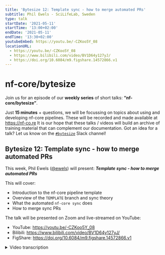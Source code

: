 ```yaml
---
title: 'Bytesize 12: Template sync - how to merge automated PRs'
subtitle: Phil Ewels - SciLifeLab, Sweden
type: talk
startDate: '2021-05-11'
startTime: '13:00+02:00'
endDate: '2021-05-11'
endTime: '13:30+02:00'
youtubeEmbed: https://youtu.be/-CZKoo5Y_08
locationURL:
  - https://youtu.be/-CZKoo5Y_08
  - https://www.bilibili.com/video/BV1D64y127yJ/
  - https://doi.org/10.6084/m9.figshare.14572866.v1
---
```


# nf-core/bytesize

Join us for an episode of our **weekly series** of short talks: **“nf-core/bytesize”**.

Just **15 minutes** + questions, we will be focussing on topics about using and developing nf-core pipelines.
These will be recorded and made available at <https://nf-co.re>
It is our hope that these talks / videos will build an archive of training material that can complement our documentation.
Got an idea for a talk? Let us know on the [`#bytesize`](https://nfcore.slack.com/channels/bytesize) Slack channel!

## Bytesize 12: Template sync - how to merge automated PRs

This week, Phil Ewels ([@ewels](http://github.com/ewels/)) will present: _**Template sync - how to merge automated PRs**_

This will cover:

- Introduction to the nf-core pipeline template
- Overview of the `TEMPLATE` branch and sync theory
- What the automated `nf-core sync` does
- How to merge sync PRs

The talk will be presented on Zoom and live-streamed on YouTube:

- YouTube: <https://youtu.be/-CZKoo5Y_08>
- Bilibili: <https://www.bilibili.com/video/BV1D64y127yJ/>
- FigShare: <https://doi.org/10.6084/m9.figshare.14572866.v1>

<details markdown="1"><summary>Video transcription</summary>
:::note
The content has been edited to make it reader-friendly
:::

[0:46](https://youtu.be/-CZKoo5Y_08?list=PL3xpfTVZLcNiSvvPWORbO32S1WDJqKp1e&t=46) Hi everyone, I’ll be going over how template synchronization works. This talk is targeted at pipeline developers within the nf-core ecosystem and for those who are interested in building their own pipeline based on the nf-core toolsets.

[1:03](https://youtu.be/-CZKoo5Y_08?list=PL3xpfTVZLcNiSvvPWORbO32S1WDJqKp1e&t=63) First, a refresher here. All of this is based very heavily on Git and GitHub, so let’s very quickly go over some of what we’ve covered before [Bytesize#4](https://nf-co.re/events/2021/bytesize-4-github-contribution-basics). Git is a version control code system that has a bit of jargon that you need to know. You do `commit`, which are little packages of work, so you do some edits and then bundle them together and then say `commit` and that’s like checkpoints in the timeline of your code. They go in a kind of straight line, and then you can make branches, where you can work on different things at the same time.

[1:44](https://youtu.be/-CZKoo5Y_08?list=PL3xpfTVZLcNiSvvPWORbO32S1WDJqKp1e&t=104) You can carry on working in that branch.

[1:47](https://youtu.be/-CZKoo5Y_08?list=PL3xpfTVZLcNiSvvPWORbO32S1WDJqKp1e&t=108) And when you want to, you can merge that branch back into the main line of the commit history.

[1:55](https://youtu.be/-CZKoo5Y_08?list=PL3xpfTVZLcNiSvvPWORbO32S1WDJqKp1e&t=115) You can fork an entire repository, which basically copies a repository of code into your account. So for example, I have forked an nf-core pipeline to my personal Github account.

[2:08](https://youtu.be/-CZKoo5Y_08?list=PL3xpfTVZLcNiSvvPWORbO32S1WDJqKp1e&t=128) And you can carry on doing development on your fork. When you want to contribute what you’ve done back to the main repository within nf-core, you open up a pull request that is then merged into the main line of commits. Then everything you’ve worked on becomes a part of the main repository.

[2:29](https://youtu.be/-CZKoo5Y_08?list=PL3xpfTVZLcNiSvvPWORbO32S1WDJqKp1e&t=150) All our nf-core pipelines have at least three branches called `dev`, `master` and `TEMPLATE`. The `master` branch is for default (after the first release), and should only ever have the latest stable release code. That is so that if someone runs Nextflow with the pipeline name, but does not specify a release, it can grab the default branch, which has the latest stable release.

[3:00](https://youtu.be/-CZKoo5Y_08?list=PL3xpfTVZLcNiSvvPWORbO32S1WDJqKp1e&t=180) The `dev` branch is where we do all the development work, so things change there all the time. When we’re ready for a release, we merge `dev` into `master`.

[3:14](https://youtu.be/-CZKoo5Y_08?list=PL3xpfTVZLcNiSvvPWORbO32S1WDJqKp1e&t=194) Finally, we have this kind of special branch called `TEMPLATE`, and that’s what I’m going to be talking about.

[3:24](https://youtu.be/-CZKoo5Y_08?list=PL3xpfTVZLcNiSvvPWORbO32S1WDJqKp1e&t=204) So this is one of the figures from the [nf-core paper](https://rdcu.be/clDKw), and it describes how automated sync works from nf-core `TEMPLATE`. One of the main things we offer within the nf-core organisation is this pipeline template. You can do `nf-core create`, where it asks you a couple of questions i.e. a name, a description, an author, and it creates a minimal but functional pipeline. It has a lot of the boilerplate code that we think is best practice for a Nextflow pipeline. So it sets up lots of config stuff and it creates all the code structure into different files, it sets up automated tests and Github actions, continuous integration etc. But that `TEMPLATE` never stands still, we’re adding to it all the time, and it grows with the community and experience. So if we fix something in one of the pipelines, which is general, we try and bring that back into the main `TEMPLATE`. But of course once you’ve done `nf-core create`, your repository is then separate and no longer tracks along with the nf-core template, and that’s what we’re trying to bring in here. So the trick we’ve figured out is that when we make your pipeline, you straightaway make your commits where you haven’t done any changes - it’s just a template. You have that initial `commit` with the `TEMPLATE`, and we branch at that point to a new branch called `TEMPLATE`, which has the same shared `commit`. You can then just forget about that `TEMPLATE` branch and carry on doing whatever you’re doing in `master` or `dev`, but when there’s a new release of the nf-core `TEMPLATE`, we create a new `commit` along this special `TEMPLATE` branch. Now we’ve got one `commit` in this to commit, and the only changes in this branch are the things we updated in the main `TEMPLATE`. This is always the case for the `TEMPLATE` branch, it only ever has the vanilla template from the main nf-core `TEMPLATE`, and the commits are only ever just updates from there as we do new releases of tools. When you get a new `commit`, then we can do a pull request from that, `branch` it into the `dev` branch so that anything that changed in the boilerplate code is brought into `dev`. But it never goes the other way, dev is never brought into `TEMPLATE`.

[5:39](https://youtu.be/-CZKoo5Y_08?list=PL3xpfTVZLcNiSvvPWORbO32S1WDJqKp1e&t=337) So hopefully that made sense.

[5:44](https://youtu.be/-CZKoo5Y_08?list=PL3xpfTVZLcNiSvvPWORbO32S1WDJqKp1e&t=344) Finally, we automate this process, so that when we do a new release of the tools repository, all these changes can happen automatically and the pull requests are automatically opened.

[5:57](https://youtu.be/-CZKoo5Y_08?list=PL3xpfTVZLcNiSvvPWORbO32S1WDJqKp1e&t=357) So what does this synchronisation process do step by step? It’s pretty simple. First of all, it gets a copy of your pipeline and checks out the special `TEMPLATE` branch and deletes everything in that pipeline. Then it creates a new pipeline from scratch using `nf core create`. This time of course what you’re using is the latest release of the nf-core tools package, and so it uses the latest version of a `TEMPLATE`. So this new version now has all the modifications that we’ve made since the last release. Those changes, if there are any, are committed into a `TEMPLATE` branch (we’ve recently added a feature where we make a special branch and I’ll go into why). Then we open a `pull request` with these changes to the dev branch, and Git takes care of the rest. You’ve been doing thousands of `commit`s on the `dev` and `TEMPLATE` branches, and a whole lot of other things, but Git picks what’s relevant. So then you review that pull request and have the latest changes.

[7:33](https://youtu.be/-CZKoo5Y_08?list=PL3xpfTVZLcNiSvvPWORbO32S1WDJqKp1e&t=453) We’ve got something special for you today, which is the `nf-core/tools` here. We’ve been working hard on a new release, and in fact it’s all prepped and ready to go.

[7:46](https://youtu.be/-CZKoo5Y_08?list=PL3xpfTVZLcNiSvvPWORbO32S1WDJqKp1e&t=466) Here we are on the release page. I’ve just written the changelog and we’ve merged the master, all tests are passed, so I’m going to hit release now. We will see if the synchronisation process works (automated sync doesn’t work completely flawlessly all the way and will mostly fail).

[8:09](https://youtu.be/-CZKoo5Y_08?list=PL3xpfTVZLcNiSvvPWORbO32S1WDJqKp1e&t=489) So I hit publish, and there you go, tools is released!

[8:13](https://youtu.be/-CZKoo5Y_08?list=PL3xpfTVZLcNiSvvPWORbO32S1WDJqKp1e&t=494) Now if I go to the Github actions page, you can see lots of stuff is automatically happening here because of the release. The one that we are interested in is called `sync template`.

[8:24](https://youtu.be/-CZKoo5Y_08?list=PL3xpfTVZLcNiSvvPWORbO32S1WDJqKp1e&t=504) Here we go, the sync has started. The first step is to find a list of all the nf-core pipelines which it gets from the [nf-core website](https://nf-co.re/pipelines), then kick off jobs.

[8:34](https://youtu.be/-CZKoo5Y_08?list=PL3xpfTVZLcNiSvvPWORbO32S1WDJqKp1e&t=514) There’s a synchronisation job for every single one of the nf-core pipelines. It goes through all of these and synchronises them and opens up a pull request for every single one.

[8:47](https://youtu.be/-CZKoo5Y_08?list=PL3xpfTVZLcNiSvvPWORbO32S1WDJqKp1e&t=527) There are now so many, that Github thinks that we are abusing the API, so it stops all our pull request, and that’s what I’ve added code to fix.

[9:05](https://youtu.be/-CZKoo5Y_08?list=PL3xpfTVZLcNiSvvPWORbO32S1WDJqKp1e&t=545) We will see how many red crosses we get.. You see that it’s going through all the steps I just talked about. It has checked out the code, installed nf-core, then Nextflow, running the synchronisation, got all the variables it needs from a dev branch, checked out the `TEMPLATE` branch… and then crashed horribly.

[9:32](https://youtu.be/-CZKoo5Y_08?list=PL3xpfTVZLcNiSvvPWORbO32S1WDJqKp1e&t=572) But you can see it committed changes and pushed to the `TEMPLATE` branch on the remote (found a new bug). It made a new branch, pushed it to remote and then tried to make an API and then found something wrong in here (a bug), and it’s crashed now, but it worked before it crashed.

[10:10](https://youtu.be/-CZKoo5Y_08?list=PL3xpfTVZLcNiSvvPWORbO32S1WDJqKp1e&t=610) So thankfully, we have our automated pull request. Now if I go to this repository, we can have a look at the branches. You see the template branch here, and see a `commit` for each one of the releases of tools.

[10:25](https://youtu.be/-CZKoo5Y_08?list=PL3xpfTVZLcNiSvvPWORbO32S1WDJqKp1e&t=625) This is the new commit that we just pushed, and these are all the things that have changed in the template since the last time.

[10:33](https://youtu.be/-CZKoo5Y_08?list=PL3xpfTVZLcNiSvvPWORbO32S1WDJqKp1e&t=633) Now if I go to a special branch called `nf-core-template-merge`, it looks exactly the same and that’s where the pull request comes from.

[10:42](https://youtu.be/-CZKoo5Y_08?list=PL3xpfTVZLcNiSvvPWORbO32S1WDJqKp1e&t=642) So this is where you start if you’re a pipeline developer. You will just have got a pull request in your inbox that you will go in and see something like this that hopefully explains what to do.

[10:54](https://youtu.be/-CZKoo5Y_08?list=PL3xpfTVZLcNiSvvPWORbO32S1WDJqKp1e&t=656) Now, there’s some stuff running here and this is where it gets a bit more interesting nearly all the time.

[11:02](https://youtu.be/-CZKoo5Y_08?list=PL3xpfTVZLcNiSvvPWORbO32S1WDJqKp1e&t=662) There are some merge conflicts because you’ve been working on all the pipeline files. Then in this parallel branch, there are changes to the same pipeline files. So Git does well in figuring out what should go where, but it does usually need a little bit of help, sometimes it’s just one or two files or it can be half the pipeline. So there’s almost always some merge conflicts to fix.

[11:32](https://youtu.be/-CZKoo5Y_08?list=PL3xpfTVZLcNiSvvPWORbO32S1WDJqKp1e&t=692) There are a couple of ways to do this if they are small and simple.

[11:37](https://youtu.be/-CZKoo5Y_08?list=PL3xpfTVZLcNiSvvPWORbO32S1WDJqKp1e&t=697) This button here on Github will not be greyed out, you can click on that, which will open a browser. I can look if I can find where it is allowing me to do this.

[11:56](https://youtu.be/-CZKoo5Y_08?list=PL3xpfTVZLcNiSvvPWORbO32S1WDJqKp1e&t=716) There you go, we’ve got some conflicts here, but they are a bit simpler and this button is not greyed out. I can click on that..

[12:01](https://youtu.be/-CZKoo5Y_08?list=PL3xpfTVZLcNiSvvPWORbO32S1WDJqKp1e&t=721) ..and it will take me to the files which have got the merge conflicts. You can see it highlights the merge conflicts. So it says that this line has probably been edited in both.

[12:15](https://youtu.be/-CZKoo5Y_08?list=PL3xpfTVZLcNiSvvPWORbO32S1WDJqKp1e&t=735) This looks more up-to-date and more like what we want to keep, so I delete this part of the merge conflict, and delete that marker and mark it as resolved. Then I just go on to the next one, and work through the rest. This is only really viable if the merge conflicts are few and simple because you need to manually deal with the merge conflict markers, and it’s quite easy to make a mistake. So generally, I would avoid doing this very often.

[12:44](https://youtu.be/-CZKoo5Y_08?list=PL3xpfTVZLcNiSvvPWORbO32S1WDJqKp1e&t=764) Very often that button will be greyed out if there’s too much for Git to do on the web interface, and you will need to use the command line instead. You can basically do that on a branch, but I would recommend doing this on your fork instead.

[12:58](https://youtu.be/-CZKoo5Y_08?list=PL3xpfTVZLcNiSvvPWORbO32S1WDJqKp1e&t=776) So the process would be to first update your personal fork at the repository against the `dev`, make a new branch to do this work, and then pull the changes from the upstream repository on the `TEMPLATE` branch.

[13:17](https://youtu.be/-CZKoo5Y_08?list=PL3xpfTVZLcNiSvvPWORbO32S1WDJqKp1e&t=797) If you watched [bytesize#11](https://nf-co.re/events/2021/bytesize-11-dev-envs-workflows), I talked a little about how to pull in changes from upstream repositories. So check that out if you’re not quite sure. But typically, you have two forks, you have origin which is your fork, and upstream which is the nf-core fork. So you can do ´git pull upstream template´ and that will pull the changes from the `TEMPLATE` branch (there will be a bunch of merge conflicts but you can fix those). You can commit them, push to your fork, and then open a pull request from your fork into the main repository.

[14:03](https://youtu.be/-CZKoo5Y_08?list=PL3xpfTVZLcNiSvvPWORbO32S1WDJqKp1e&t=841) Remember that `pull request`s are updated dynamically, so when you do that, you will have pulled this `commit` into your personal fork, and when you open your pull request, it will have the same `commit`, and your `merge conflict` fixes. Merging that pull request will result in it automatically showing up as merged because git will see that this `commit` was to the `dev` branch.

[14:27](https://youtu.be/-CZKoo5Y_08?list=PL3xpfTVZLcNiSvvPWORbO32S1WDJqKp1e&t=867) So basically if you’re going to do that, don’t worry about this pull request. Don’t close it, just leave it there because if you run out of time or don’t finish your personal fork, it’s clear that there’s a template update waiting to be done.

[14:50](https://youtu.be/-CZKoo5Y_08?list=PL3xpfTVZLcNiSvvPWORbO32S1WDJqKp1e&t=890) Most importantly, follow the documentation.

[14:55](https://youtu.be/-CZKoo5Y_08?list=PL3xpfTVZLcNiSvvPWORbO32S1WDJqKp1e&t=895) If I go to [developers template synchronisation](https://nf-co.re/docs/contributing/sync), there is a step-by-step walkthrough on how to do everything that I’ve just described.

[15:09](https://youtu.be/-CZKoo5Y_08?list=PL3xpfTVZLcNiSvvPWORbO32S1WDJqKp1e&t=909) It says how it works, and then we say how to actually fix the minor conflicts and how to deal with the things I just described during my talk. There are example commands etc, so I follow this documentation myself as well.

[15:29](https://youtu.be/-CZKoo5Y_08?list=PL3xpfTVZLcNiSvvPWORbO32S1WDJqKp1e&t=929) It also has some other stuff about how to do much more difficult types of synchronisation, and a few more things on how to fix stuff when they go wrong. Hopefully most of that is behind us now that we have this new system. The reason this comes from a branch is that if you fix the merge conflicts using this little button. This will pull all the dev history into this branch as part of fixing the major conflicts. If these come from a `TEMPLATE` branch, that’s bad because `TEMPLATE` is where your development code is, and the next time you run a `template sync`, it will end up deleting the whole pipeline and creating a template. Git then will think that it is what you wanted to do, but it isn’t. So that is why we want that `TEMPLATE` branch to be completely clean, and have started using these branches although that are discarded afterwards.

[16:33](https://youtu.be/-CZKoo5Y_08?list=PL3xpfTVZLcNiSvvPWORbO32S1WDJqKp1e&t=993) One of the things that came out in the last version of nf-core lint for pipeline linting is an option called `--fix` where some pipeline tests. For example the important ones which check that a file hasn’t been modified from a template, so if there’s some core file which you never need to touch, it will compare the two, and if you do `--fix` then the test name will delete that file and create what it expects. Make sure to check the `git diff` after you run this, mainly to check that it hasn’t deleted any of your custom code. This can be much quicker than trying to resolve merge conflicts, you can just run `nf core lint` and you will end up with the right file. It’s just always nice to go through and delete any of the branches that you don’t need anymore.

</details>
